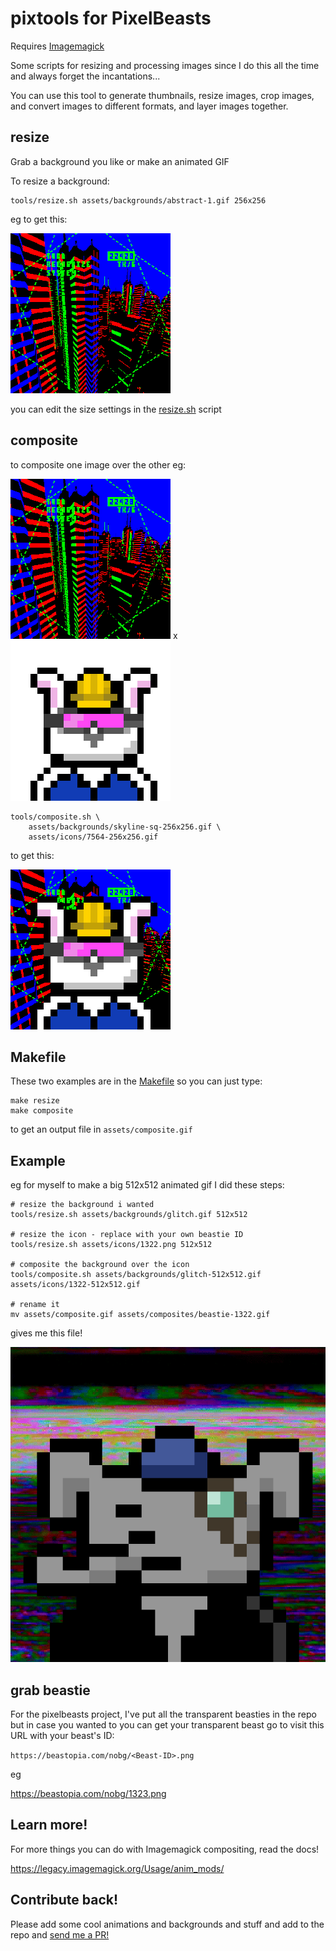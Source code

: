 # pixtools for PixelBeasts

Requires [Imagemagick](http://www.imagemagick.org/)

Some scripts for resizing and processing images since I do this all the time and always forget the incantations...

You can use this tool to generate thumbnails, resize images, crop images, and convert images to different formats, and layer images together.


## resize
Grab a background you like or make an animated GIF

To resize a background:
```
tools/resize.sh assets/backgrounds/abstract-1.gif 256x256
```

eg to get this:

![glitch](assets/backgrounds/skyline-sq-256x256.gif)

you can edit the size settings in the [resize.sh](tools/resize.sh) script


## composite

to composite one image over the other eg:

![back](assets/backgrounds/skyline-sq-256x256.gif) x ![front](assets/icons/7564-256x256.gif)


```
tools/composite.sh \
    assets/backgrounds/skyline-sq-256x256.gif \
    assets/icons/7564-256x256.gif
```

to get this:

![composite](assets/composites/7564-anim.gif)


## Makefile
These two examples are in the [Makefile](Makefile) so you can just type:

```
make resize
make composite
```
to get an output file in `assets/composite.gif`

## Example
eg for myself to make a big 512x512 animated gif I did these steps:

```
# resize the background i wanted
tools/resize.sh assets/backgrounds/glitch.gif 512x512

# resize the icon - replace with your own beastie ID
tools/resize.sh assets/icons/1322.png 512x512

# composite the background over the icon
tools/composite.sh assets/backgrounds/glitch-512x512.gif assets/icons/1322-512x512.gif

# rename it
mv assets/composite.gif assets/composites/beastie-1322.gif
```

gives me this file!

![composite](assets/composites/beastie-1322.gif)

## grab beastie
For the pixelbeasts project, I've put all the transparent beasties in the repo but in case you wanted to you can get your transparent beast go to visit this URL with your beast's ID:

`https://beastopia.com/nobg/<Beast-ID>.png`

eg

https://beastopia.com/nobg/1323.png


## Learn more!

For more things you can do with Imagemagick compositing, read the docs!

https://legacy.imagemagick.org/Usage/anim_mods/


## Contribute back!
Please add some cool animations and backgrounds and stuff and add to the repo and [send me a PR!](https://docs.github.com/en/github/collaborating-with-pull-requests/proposing-changes-to-your-work-with-pull-requests/creating-a-pull-request)


